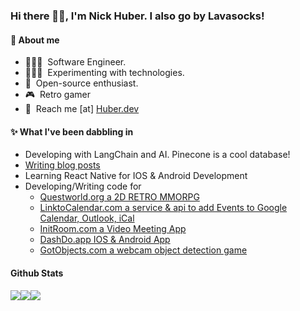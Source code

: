 <h3> Hi there 👋🏼, I'm Nick Huber. I also go by Lavasocks! </h3>

#### 📃 About me
- 👨🏻‍💻  &nbsp;Software Engineer.
- 👨🏻‍🔬  &nbsp;Experimenting with technologies.
- 🤗  &nbsp;Open-source enthusiast.
- 🎮  &nbsp;Retro gamer
- 🚀  &nbsp;Reach me [at] [Huber.dev](https://huber.dev)

#### ✨ What I've been dabbling in
- Developing with LangChain and AI. Pinecone is a cool database!
- [Writing blog posts](https://huber.dev/categories/blog/)
- Learning React Native for IOS & Android Development
- Developing/Writing code for
  - [Questworld.org a 2D RETRO MMORPG](https://questworld.org)
  - [LinktoCalendar.com a service & api to add Events to Google Calendar, Outlook, iCal](https://linktocalendar.com)
  - [InitRoom.com a Video Meeting App](https://initroom.com)
  - [DashDo.app IOS & Android App](https://dashdo.app)
  - [GotObjects.com a webcam object detection game](https://gotobjects.com)
  

#### Github Stats

![](http://github-profile-summary-cards.vercel.app/api/cards/profile-details?username=nicholashuber&theme=2077)![](http://github-profile-summary-cards.vercel.app/api/cards/stats?username=nicholashuber&theme=2077)![](http://github-profile-summary-cards.vercel.app/api/cards/most-commit-language?username=nicholashuber&theme=2077)
